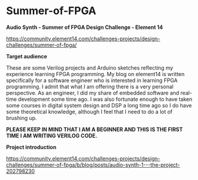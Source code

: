 # Summer-of-FPGA
**Audio Synth - Summer of FPGA Design Challenge - Element 14**

https://community.element14.com/challenges-projects/design-challenges/summer-of-fpga/


**Target audience**

These are some Verilog projects and Arduino sketches reflecting my experience learning FPGA programming. My blog on element14 is written specifically for a software engineer who is interested in learning FPGA programming. I admit that what I am offering there is a very personal perspective. As an engineer, I did my share of embedded software and real-time development some time ago. I was also fortunate enough to have taken some courses in digital system design and DSP a long time ago so I do have some theoretical knowledge, although I feel that I need to do a lot of brushing up.

**PLEASE KEEP IN MIND THAT I AM A BEGINNER AND THIS IS THE FIRST TIME I AM WRITING VERILOG CODE.**

**Project introduction**

https://community.element14.com/challenges-projects/design-challenges/summer-of-fpga/b/blog/posts/audio-synth-1---the-project-202798230
